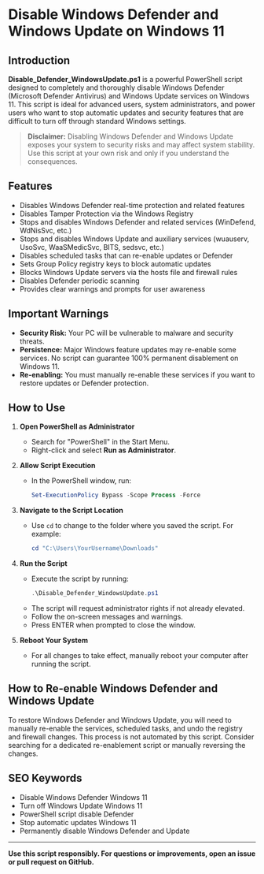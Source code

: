 # Disable Windows Defender and Windows Update on Windows 11

## Introduction

**Disable_Defender_WindowsUpdate.ps1** is a powerful PowerShell script designed to completely and thoroughly disable Windows Defender (Microsoft Defender Antivirus) and Windows Update services on Windows 11. This script is ideal for advanced users, system administrators, and power users who want to stop automatic updates and security features that are difficult to turn off through standard Windows settings.

> **Disclaimer:** Disabling Windows Defender and Windows Update exposes your system to security risks and may affect system stability. Use this script at your own risk and only if you understand the consequences.

## Features
- Disables Windows Defender real-time protection and related features
- Disables Tamper Protection via the Windows Registry
- Stops and disables Windows Defender and related services (WinDefend, WdNisSvc, etc.)
- Stops and disables Windows Update and auxiliary services (wuauserv, UsoSvc, WaaSMedicSvc, BITS, sedsvc, etc.)
- Disables scheduled tasks that can re-enable updates or Defender
- Sets Group Policy registry keys to block automatic updates
- Blocks Windows Update servers via the hosts file and firewall rules
- Disables Defender periodic scanning
- Provides clear warnings and prompts for user awareness

## Important Warnings
- **Security Risk:** Your PC will be vulnerable to malware and security threats.
- **Persistence:** Major Windows feature updates may re-enable some services. No script can guarantee 100% permanent disablement on Windows 11.
- **Re-enabling:** You must manually re-enable these services if you want to restore updates or Defender protection.

## How to Use

1. **Open PowerShell as Administrator**
   - Search for "PowerShell" in the Start Menu.
   - Right-click and select **Run as Administrator**.

2. **Allow Script Execution**
   - In the PowerShell window, run:
     ```powershell
     Set-ExecutionPolicy Bypass -Scope Process -Force
     ```

3. **Navigate to the Script Location**
   - Use `cd` to change to the folder where you saved the script. For example:
     ```powershell
     cd "C:\Users\YourUsername\Downloads"
     ```

4. **Run the Script**
   - Execute the script by running:
     ```powershell
     .\Disable_Defender_WindowsUpdate.ps1
     ```
   - The script will request administrator rights if not already elevated.
   - Follow the on-screen messages and warnings.
   - Press ENTER when prompted to close the window.

5. **Reboot Your System**
   - For all changes to take effect, manually reboot your computer after running the script.

## How to Re-enable Windows Defender and Windows Update
To restore Windows Defender and Windows Update, you will need to manually re-enable the services, scheduled tasks, and undo the registry and firewall changes. This process is not automated by this script. Consider searching for a dedicated re-enablement script or manually reversing the changes.

## SEO Keywords
- Disable Windows Defender Windows 11
- Turn off Windows Update Windows 11
- PowerShell script disable Defender
- Stop automatic updates Windows 11
- Permanently disable Windows Defender and Update

---

**Use this script responsibly. For questions or improvements, open an issue or pull request on GitHub.**

